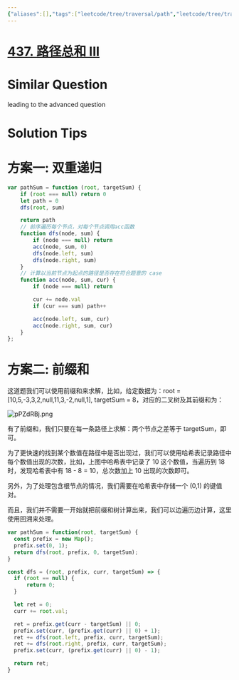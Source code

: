 ```yaml
---
{"aliases":[],"tags":["leetcode/tree/traversal/path","leetcode/tree/traversal/linear","leetcode/prefix-sum","leetcode/unsolved","leetcode/backtracking"],"review-dates":[],"dg-publish":true,"difficulty":"medium","date-created":"2023-06-03-Sat, 5:12:15 pm","date-modified":"2023-08-09-Wed, 11:30:03 am","permalink":"/programming/basic/leetcode/437. 路径总和 III/","dgPassFrontmatter":true}
---
```



# [437. 路径总和 III](https://leetcode.cn/problems/path-sum-iii/)

# Similar Question

leading to the advanced question

# Solution Tips

# 方案一: 双重递归

```js
var pathSum = function (root, targetSum) {
    if (root === null) return 0
    let path = 0
    dfs(root, sum)

    return path
    // 前序遍历每个节点，对每个节点调用acc函数
    function dfs(node, sum) {
        if (node === null) return
        acc(node, sum, 0)
        dfs(node.left, sum)
        dfs(node.right, sum)
    }
    // 计算以当前节点为起点的路径是否存在符合题意的 case
    function acc(node, sum, cur) {
        if (node === null) return

        cur += node.val
        if (cur === sum) path++

        acc(node.left, sum, cur)
        acc(node.right, sum, cur)
    }
};
```

# 方案二: 前缀和

这道题我们可以使用前缀和来求解，比如，给定数据为：root = [10,5,-3,3,2,null,11,3,-2,null,1], targetSum = 8，对应的二叉树及其前缀和为：

![pPZdRBj.png](https://s1.ax1x.com/2023/08/09/pPZdRBj.png)

有了前缀和，我们只要在每一条路径上求解：两个节点之差等于 targetSum，即可。

为了更快速的找到某个数值在路径中是否出现过，我们可以使用哈希表记录路径中每个数值出现的次数，比如，上图中哈希表中记录了 10 这个数值，当遍历到 18 时，发现哈希表中有 18 - 8 = 10，总次数加上 10 出现的次数即可。

另外，为了处理包含根节点的情况，我们需要在哈希表中存储一个 (0,1) 的键值对。

而且，我们并不需要一开始就把前缀和树计算出来，我们可以边遍历边计算，这里使用回溯来处理。

  ```js
var pathSum = function(root, targetSum) {
    const prefix = new Map();
    prefix.set(0, 1);
    return dfs(root, prefix, 0, targetSum);
}

const dfs = (root, prefix, curr, targetSum) => {
    if (root == null) {
        return 0;
    }

    let ret = 0;
    curr += root.val;

    ret = prefix.get(curr - targetSum) || 0;
    prefix.set(curr, (prefix.get(curr) || 0) + 1);
    ret += dfs(root.left, prefix, curr, targetSum);
    ret += dfs(root.right, prefix, curr, targetSum);
    prefix.set(curr, (prefix.get(curr) || 0) - 1);

    return ret;
}
```

